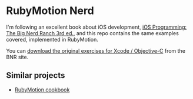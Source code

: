 # RubyMotion Nerd

I'm following an excellent book about iOS development,
[iOS Programming: The Big Nerd Ranch 3rd ed.](http://www.bignerdranch.com/book/ios_programming_the_big_nerd_ranch_guide_rd_edition_),
and this repo contains the same examples covered, implemented in RubyMotion.

You can [download the original exercises for Xcode / Objective-C](http://www.bignerdranch.com/solutions/iOSProgramming3ed.zip) from the BNR site.

## Similar projects

* [RubyMotion cookbook](https://github.com/IconoclastLabs/rubymotion_cookbook)
